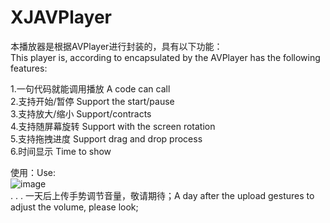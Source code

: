 # XJAVPlayer
  本播放器是根据AVPlayer进行封装的，具有以下功能：
  </br>
  This player is, according to encapsulated by the AVPlayer has the following features:

1.一句代码就能调用播放  A code can call
</br>
2.支持开始/暂停  Support the start/pause
</br>
3.支持放大/缩小  Support/contracts
</br>
4.支持随屏幕旋转 Support with the screen rotation
</br>
5.支持拖拽进度 Support drag and drop process
</br>
6.时间显示 Time to show
</br>

使用：Use:
</br>
![image](https://github.com/xjlove/XJAVPlayer/blob/master/屏幕快照%202016-09-05%20下午5.08.17.png)
</br>
.
.
.
一天后上传手势调节音量，敬请期待；A day after the upload gestures to adjust the volume, please look;
